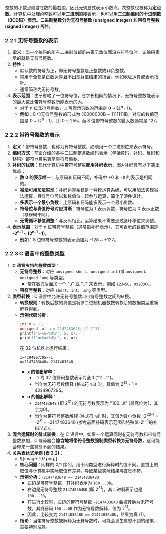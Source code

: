
整数的小数点隐含在数的最右边，因此无须显式表示小数点，故整数也被称为**定点数**。计算机中处理的整数可以用**二进制**直接表示，也可以用**二进制编码的十进制数（BCD码）**表示。二进制整数分为**无符号整数 (unsigned integer)** 和**带符号整数 (signed integer)** 两种。
### 2.2.1 无符号整数的表示
1.  **定义**：当一个编码的所有二进制位都用来表示数值而没有符号位时，该编码表示的就是无符号整数。
2.  **特性**：
    *   默认数的符号为正，即无符号整数是正整数或非负整数。
    *   常用于全部是正数运算且不出现负值结果的场合，例如地址运算或表示指针。
    *   通常简称为无符号数。
3.  **表示范围**：由于省略了一位符号位，在字长相同的情况下，无符号整数能表示的最大数比带符号整数所能表示的大。
    *   对于 n 位无符号整数，其可表示的数的范围是 **0 ~ (2<sup>n</sup> - 1)**。
    *   **例如**：8 位无符号整数的形式为 00000000B ~ 11111111B，对应的数值范围是 0 ~ (2<sup>8</sup> - 1)，即 0 ~ 255。而 8 位带符号整数的最大数通常是 127。
### 2.2.2 带符号整数的表示
1.  **定义**：带符号整数，也称为有符号整数，必须用一个二进制位来表示符号。
2.  **编码方式**：前面介绍的各种二进制定点数编码表示（包括原码、补码、反码和移码）都可以用来表示带符号整数。
3.  **补码的优势**：现代计算机中带符号整数**都用补码表示**，因为补码具有以下突出优点：
    *   **数 0 的表示唯一**：与原码和反码不同，补码中 +0 和 -0 的表示是相同的。
    *   **减法可用加法实现**：补码运算系统是一种模运算系统，可以用加法实现减法运算，且符号位可以和数值位一起参与运算，简化了硬件设计。
    *   **多表示一个最小负数**：比原码和反码能多表示一个最小负数。
    *   **符号位与真值符号对应清晰**：符号位为 1 表示负数，符号位为 0 表示正数（与移码不同）。
    *   **无需循环移位调整**：与反码相比，运算结果不需要通过循环移位来调整。
4.  **表示范围**：对于 n 位带符号整数（通常指补码表示），其可表示的数值范围是 **-2<sup>n-1</sup> ~ (2<sup>n-1</sup> - 1)**。
    *   **例如**：8 位带符号整数的表示范围为 -128 ~ +127。
###  2.2.3 C 语言中的整数类型
1.  **C 语言支持的整数类型**：
    *   **无符号整数**：对应 `unsigned short`、`unsigned int` (或 `unsigned`)、`unsigned long` 等类型。
        *   常在数的后面加一个 "u" 或 "U" 来表示，例如 `12345U`，`0x2B3Cu`。
    *   **带符号整数**：对应 `short`、`int`、`long` 等类型。
2.  **类型转换**：C 语言中允许无符号整数和带符号整数之间的转换。
    *   **转换规则**：转换后数的真值是将原二进制机器数按转换后的数据类型重新解释得到。
    *   **示例代码分析**：
        ```c
        int x = -1;
        unsigned int u = 2147483648; // 2^31
        printf("x=%u=%d\n", x, x);
        printf("u=%u=%d\n", u, u);
        ```
        在 32 位机器上运行结果：
        ```
        x=4294967295=-1
        u=2147483648=-2147483648
        ```
        *   **x 的输出解释**：
            *   `-1` 的 32 位补码整数表示为全 1 ("11...1")。
            *   当作为无符号数解释 (格式符 `%u`) 时，其值为 2<sup>32</sup> - 1 = 4294967295。
        *   **u 的输出解释**：
            *   `2147483648` (即 2<sup>31</sup>) 的无符号数表示为 "100...0" (最高位为1，其余为0)。
            *   当作为带符号整数解释 (格式符 `%d`) 时，其值为最小负数 -2<sup>32-1</sup> = -2<sup>31</sup> = -2147483648 (参考前面补码表示范围和特殊值-2<sup>n-1</sup>的补码形式)。
3.  **混合运算时的隐式转换**：在 C 语言中，如果一个运算同时有无符号数和带符号整数参加，C 编译器会**隐含地将带符号整数强制类型转换为无符号数**，这可能会带来一些意想不到的结果。
4.  **关系表达式示例 (表 2.2)**：
	* ![[image-107.png]]
    *   **核心问题**：同样的 0/1 序列，用不同类型进行解释时的值不同。直觉上的取值与计算机中实际取值有差异，导致某些实际结果与直觉不符。
    *   **示例分析**：`-2147483648 == 2147483648U`
        *   左边是带符号整数，其补码表示为 `100...0B`。
        *   右边是无符号整数 `2147483648U` (即 2<sup>31</sup>)，其二进制表示也是 `100...0B`。
        *   在进行比较时，左边的带符号整数 `-2147483648` 会被转换为无符号数。其机器码 `100...0B` 作为无符号数解释，值为 2<sup>31</sup>。
        *   因此，比较变为 `2147483648U == 2147483648U`，结果为真 (1)。
    *   **结论**：当带符号整数被解释为无符号数时，可能会发生意想不到的结果，需要特别注意。

